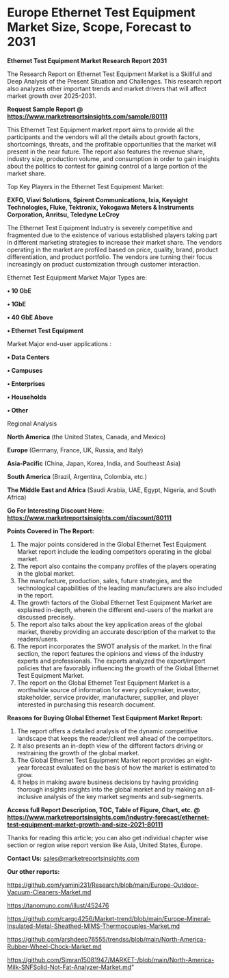 # Europe Ethernet Test Equipment Market Size, Scope, Forecast to 2031

<strong>Ethernet Test Equipment Market Research Report 2031</strong>

The Research Report on Ethernet Test Equipment Market is a Skillful and Deep Analysis of the Present Situation and Challenges. This research report also analyzes other important trends and market drivers that will affect market growth over 2025-2031.

<strong>Request Sample Report @ <a href=https://www.marketreportsinsights.com/sample/80111>https://www.marketreportsinsights.com/sample/80111</a></strong>

This Ethernet Test Equipment market report aims to provide all the participants and the vendors will all the details about growth factors, shortcomings, threats, and the profitable opportunities that the market will present in the near future. The report also features the revenue share, industry size, production volume, and consumption in order to gain insights about the politics to contest for gaining control of a large portion of the market share.

Top Key Players in the Ethernet Test Equipment Market:

<strong>EXFO, Viavi Solutions, Spirent Communications, Ixia, Keysight Technologies, Fluke, Tektronix, Yokogawa Meters & Instruments Corporation, Anritsu, Teledyne LeCroy</strong>

The Ethernet Test Equipment Industry is severely competitive and fragmented due to the existence of various established players taking part in different marketing strategies to increase their market share. The vendors operating in the market are profiled based on price, quality, brand, product differentiation, and product portfolio. The vendors are turning their focus increasingly on product customization through customer interaction.

Ethernet Test Equipment Market Major Types are:

<strong>• 10 GbE

• 1GbE

• 40 GbE Above

• Ethernet Test Equipment</strong>

Market Major end-user applications :

<strong>• Data Centers

• Campuses

• Enterprises

• Households

• Other</strong>

Regional Analysis

</u><strong><b>North America</b></strong> (the United States, Canada, and Mexico)

<strong><b>Europe </b></strong>(Germany, France, UK, Russia, and Italy)

<strong><b>Asia-Pacific</b></strong> (China, Japan, Korea, India, and Southeast Asia)

<strong><b>South America</b></strong> (Brazil, Argentina, Colombia, etc.)

<strong><b>The Middle East and Africa</b></strong> (Saudi Arabia, UAE, Egypt, Nigeria, and South Africa)

<strong>Go For Interesting Discount Here: <a href=https://www.marketreportsinsights.com/discount/80111>https://www.marketreportsinsights.com/discount/80111</a></strong>

<strong>Points Covered in The Report:</strong>
<ol>
  <li>The major points considered in the Global Ethernet Test Equipment Market report include the leading competitors operating in the global market.</li>
  <li>The report also contains the company profiles of the players operating in the global market.</li>
  <li>The manufacture, production, sales, future strategies, and the technological capabilities of the leading manufacturers are also included in the report.</li>
  <li>The growth factors of the Global Ethernet Test Equipment Market are explained in-depth, wherein the different end-users of the market are discussed precisely.</li>
  <li>The report also talks about the key application areas of the global market, thereby providing an accurate description of the market to the readers/users.</li>
  <li>The report incorporates the SWOT analysis of the market. In the final section, the report features the opinions and views of the industry experts and professionals. The experts analyzed the export/import policies that are favorably influencing the growth of the Global Ethernet Test Equipment Market.</li>
  <li>The report on the Global Ethernet Test Equipment Market is a worthwhile source of information for every policymaker, investor, stakeholder, service provider, manufacturer, supplier, and player interested in purchasing this research document.</li>
</ol>
<strong>Reasons for Buying Global Ethernet Test Equipment Market Report:</strong>

<ol>
  <li>The report offers a detailed analysis of the dynamic competitive landscape that keeps the reader/client well ahead of the competitors.</li>
  <li>It also presents an in-depth view of the different factors driving or restraining the growth of the global market.</li>
  <li>The Global Ethernet Test Equipment Market report provides an eight-year forecast evaluated on the basis of how the market is estimated to grow.</li>
  <li>It helps in making aware business decisions by having providing thorough insights insights into the global market and by making an all-inclusive analysis of the key market segments and sub-segments.</li>
</ol>
<strong>Access full Report Description, TOC, Table of Figure, Chart, etc. @ <a href=https://www.marketreportsinsights.com/industry-forecast/ethernet-test-equipment-market-growth-and-size-2021-80111>https://www.marketreportsinsights.com/industry-forecast/ethernet-test-equipment-market-growth-and-size-2021-80111</a></strong>


Thanks for reading this article; you can also get individual chapter wise section or region wise report version like Asia, United States, Europe.

<strong>Contact Us:</strong>
sales@marketreportsinsights.com

<strong>Our other reports:</strong>

<a href=https://github.com/yamini231/Research/blob/main/Europe-Outdoor-Vacuum-Cleaners-Market.md>https://github.com/yamini231/Research/blob/main/Europe-Outdoor-Vacuum-Cleaners-Market.md</a>

<a href=https://tanomuno.com/illust/452476>https://tanomuno.com/illust/452476</a>

<a href=https://github.com/cargo4256/Market-trend/blob/main/Europe-Mineral-Insulated-Metal-Sheathed-MIMS-Thermocouples-Market.md>https://github.com/cargo4256/Market-trend/blob/main/Europe-Mineral-Insulated-Metal-Sheathed-MIMS-Thermocouples-Market.md</a>

<a href=https://github.com/arshdeep76555/trendss/blob/main/North-America-Rubber-Wheel-Chock-Market.md>https://github.com/arshdeep76555/trendss/blob/main/North-America-Rubber-Wheel-Chock-Market.md</a>

<a href=https://github.com/Simran15081947/MARKET-/blob/main/North-America-Milk-SNFSolid-Not-Fat-Analyzer-Market.md>https://github.com/Simran15081947/MARKET-/blob/main/North-America-Milk-SNFSolid-Not-Fat-Analyzer-Market.md</a>"

